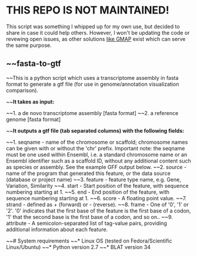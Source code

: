 # THIS REPO IS NOT MAINTAINED! 
This script was something I whipped up for my own use, but decided to share in case it could help others. However, I won't be updating the code or revewing open issues, as other solutions [like GMAP](http://research-pub.gene.com/gmap/) exist which can serve the same purpose.

## ~~fasta-to-gtf


~~This is a python script which uses a transcriptome assembly in fasta format to generate a gtf file (for use in genome/annotation visualization comparison). 

~~**It takes as input:**

~~1. a de novo transcriptome assembly [fasta format]
~~2. a reference genome [fasta format] 

~~**It outputs a gtf file (tab separated columns) with the following fields:**

~~1. seqname - name of the chromosome or scaffold; chromosome names can be given with or without the 'chr' prefix. Important note: the seqname must be one used within Ensembl, i.e. a standard chromosome name or an Ensembl identifier such as a scaffold ID, without any additional content such as species or assembly. See the example GFF output below.
~~2. source - name of the program that generated this feature, or the data source (database or project name)
~~3. feature - feature type name, e.g. Gene, Variation, Similarity
~~4. start - Start position of the feature, with sequence numbering starting at 1.
~~5. end - End position of the feature, with sequence numbering starting at 1.
~~6. score - A floating point value.
~~7. strand - defined as + (forward) or - (reverse).
~~8. frame - One of '0', '1' or '2'. '0' indicates that the first base of the feature is the first base of a codon, '1' that the second base is the first base of a codon, and so on..
~~9. attribute - A semicolon-separated list of tag-value pairs, providing additional information about each feature.

~~# System requirements
~~* Linux OS (tested on Fedora/Scientific Linux/Ubuntu)
~~* Python version 2.7
~~* BLAT version 34
